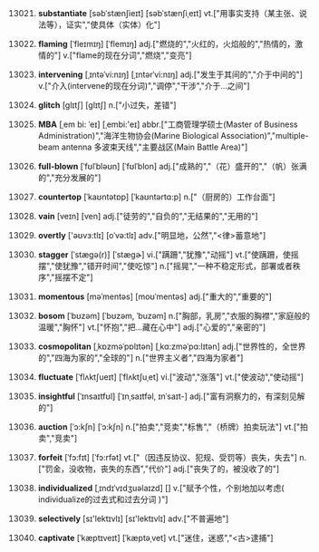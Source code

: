13021. **substantiate**
[səbˈstænʃieɪt]  [səbˈstænʃiˌeɪt]
vt.["用事实支持（某主张、说法等），证实","使具体（实体）化"]  

13022. **flaming**
[ˈfleɪmɪŋ]  [ˈflemɪŋ]
adj.["燃烧的","火红的，火焰般的","热情的，激情的"]  v.["flame的现在分词","燃烧","变亮"]  

13023. **intervening**
[ˌɪntəˈvi:nɪŋ]  [ˌɪntərˈvi:nɪŋ]
adj.["发生于其间的","介于中间的"]  v.["介入(intervene的现在分词)","调停","干涉","介于…之间"]  

13024. **glitch**
[glɪtʃ]  [ɡlɪtʃ]
n.["小过失，差错"]  

13025. **MBA**
[ˌem bi: ˈeɪ]  [ˌembi:'eɪ]
abbr.["工商管理学硕士(Master of Business Administration)","海洋生物协会(Marine Biological Association)","multiple-beam antenna 多波束天线","主要战区(Main Battle Area)"]  

13026. **full-blown**
[ˈfʊlˈbləʊn]  [ˈfʊlˈblon]
adj.["成熟的","（花）盛开的","（帆）张满的","充分发展的"]  

13027. **countertop**
[ˈkaʊntətɒp]  [ˈkaʊntərtɑ:p]
n.["（厨房的）工作台面"]  

13028. **vain**
[veɪn]  [ven]
adj.["徒劳的","自负的","无结果的","无用的"]  

13029. **overtly**
['əʊvɜ:tlɪ]  [oˈvə:tlɪ]
adv.["明显地，公然","<律>蓄意地"]  

13030. **stagger**
[ˈstægə(r)]  [ˈstæɡɚ]
vi.["蹒跚","犹豫","动摇"]  vt.["使蹒跚，使摇摆","使犹豫","错开时间","使吃惊"]  n.["摇晃","一种不稳定形式，部署或者秩序","摇摆不定"]  

13031. **momentous**
[məˈmentəs]  [moʊˈmentəs]
adj.["重大的","重要的"]  

13032. **bosom**
[ˈbʊzəm]  [ˈbʊzəm, ˈbuzəm]
n.["胸部，乳房","衣服的胸襟","家庭般的温暖","胸怀"]  vt.["怀抱","把…藏在心中"]  adj.["心爱的","亲密的"]  

13033. **cosmopolitan**
[ˌkɒzməˈpɒlɪtən]  [ˌkɑ:zməˈpɑ:lɪtən]
adj.["世界性的，全世界的","四海为家的","全球的"]  n.["世界主义者","四海为家者"]  

13034. **fluctuate**
[ˈflʌktʃueɪt]  [ˈflʌktʃuˌet]
vi.["波动","涨落"]  vt.["使波动","使动摇"]  

13035. **insightful**
[ˈɪnsaɪtfʊl]  [ˈɪnˌsaɪtfəl, ɪnˈsaɪt-]
adj.["富有洞察力的，有深刻见解的"]  

13036. **auction**
[ˈɔ:kʃn]  [ˈɔ:kʃn]
n.["拍卖","竞卖","标售","（桥牌）拍卖玩法"]  vt.["拍卖","竞卖"]  

13037. **forfeit**
[ˈfɔ:fɪt]  [ˈfɔ:rfət]
vt.["（因违反协议、犯规、受罚等）丧失，失去"]  n.["罚金，没收物，丧失的东西","代价"]  adj.["丧失了的，被没收了的"]  

13038. **individualized**
[ˌɪndɪˈvɪdʒuəlaɪzd]  []
v.["赋予个性，个别地加以考虑( individualize的过去式和过去分词 )"]  

13039. **selectively**
[sɪ'lektɪvlɪ]  [sɪ'lektɪvlɪ]
adv.["不普遍地"]  

13040. **captivate**
[ˈkæptɪveɪt]  [ˈkæptəˌvet]
vt.["迷住，迷惑","<古>逮捕"]  

